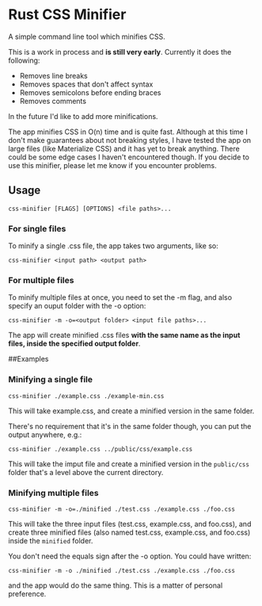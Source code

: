 # Rust CSS Minifier

A simple command line tool which minifies CSS.

This is a work in process and **is still very early**. Currently it does the
following:

* Removes line breaks
* Removes spaces that don't affect syntax
* Removes semicolons before ending braces
* Removes comments

In the future I'd like to add more minifications.

The app minifies CSS in O(n) time and is quite fast. Although at this time 
I don't make guarantees about not breaking styles, I have tested the app on large
files (like Materialize CSS) and it has yet to break anything. There could be
some edge cases I haven't encountered though. If you decide
to use this minifier, please let me know if you encounter problems.

## Usage
```
css-minifier [FLAGS] [OPTIONS] <file paths>...
```

### For single files

To minify a single .css file, the app takes two arguments, like so:

```css-minifier <input path> <output path>```

### For multiple files

To minify multiple files at once, you need to set the -m flag, and also
specify an ouput folder with the -o option:

```css-minifier -m -o=<output folder> <input file paths>...```

The app will create minified .css files **with the same name as the input files,
inside the specified output folder**.

##Examples

### Minifying a single file

```
css-minifier ./example.css ./example-min.css
```

This will take example.css, and create a minified version in the same folder.

There's no requirement that it's in the same folder though, you can put the
output anywhere, e.g.:

```
css-minifier ./example.css ../public/css/example.css
```

This will take the imput file and create a minified version in the
`public/css` folder that's a level above the current directory.

### Minifying multiple files

```
css-minifier -m -o=./minified ./test.css ./example.css ./foo.css
```

This will take the three input files (test.css, example.css, and foo.css),
and create three minified files (also named test.css, example.css, and foo.css)
inside the `minified` folder.

You don't need the equals sign after the -o option. You could have written:

```
css-minifier -m -o ./minified ./test.css ./example.css ./foo.css
```

and the app would do the same thing. This is a matter of personal preference.